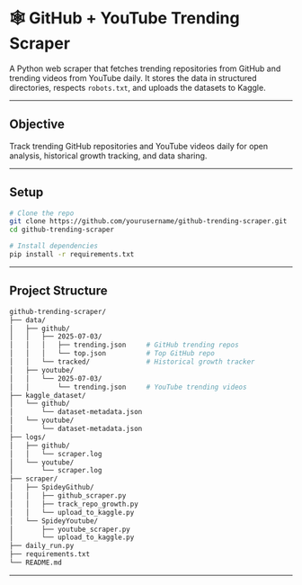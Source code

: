 # 🕸️ GitHub + YouTube Trending Scraper

A Python web scraper that fetches trending repositories from GitHub and trending videos from YouTube daily. It stores the data in structured directories, respects `robots.txt`, and uploads the datasets to Kaggle.

---

## Objective

Track trending GitHub repositories and YouTube videos daily for open analysis, historical growth tracking, and data sharing.

---

## Setup

```bash
# Clone the repo
git clone https://github.com/yourusername/github-trending-scraper.git
cd github-trending-scraper

# Install dependencies
pip install -r requirements.txt
```

---

## Project Structure

```bash
github-trending-scraper/
├── data/
│   ├── github/
│   │   ├── 2025-07-03/
│   │   │   ├── trending.json     # GitHub trending repos
│   │   │   └── top.json          # Top GitHub repo
│   │   └── tracked/              # Historical growth tracker
│   ├── youtube/
│   │   └── 2025-07-03/
│   │       └── trending.json     # YouTube trending videos
├── kaggle_dataset/
│   └── github/
│       └── dataset-metadata.json
│   └── youtube/
│       └── dataset-metadata.json
├── logs/
│   ├── github/
│   │   └── scraper.log
│   └── youtube/
│       └── scraper.log
├── scraper/
│   ├── SpideyGithub/
│   │   ├── github_scraper.py
│   │   ├── track_repo_growth.py
│   │   └── upload_to_kaggle.py
│   └── SpideyYoutube/
│       ├── youtube_scraper.py
│       └── upload_to_kaggle.py
├── daily_run.py
├── requirements.txt
└── README.md
```

---
